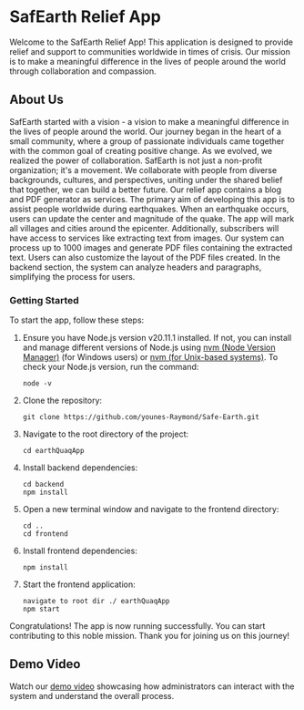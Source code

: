 
# SafEarth Relief App
Welcome to the SafEarth Relief App! This application is designed to provide relief and support to communities worldwide in times of crisis. Our mission is to make a meaningful difference in the lives of people around the world through collaboration and compassion.
## About Us
SafEarth started with a vision - a vision to make a meaningful difference in the lives of people around the world. Our journey began in the heart of a small community, where a group of passionate individuals came together with the common goal of creating positive change. As we evolved, we realized the power of collaboration. SafEarth is not just a non-profit organization; it's a movement. We collaborate with people from diverse backgrounds, cultures, and perspectives, uniting under the shared belief that together, we can build a better future.
Our relief app contains a blog and PDF generator as services. The primary aim of developing this app is to assist people worldwide during earthquakes. When an earthquake occurs, users can update the center and magnitude of the quake. The app will mark all villages and cities around the epicenter.
Additionally, subscribers will have access to services like extracting text from images. Our system can process up to 1000 images and generate PDF files containing the extracted text. Users can also customize the layout of the PDF files created. In the backend section, the system can analyze headers and paragraphs, simplifying the process for users.
### Getting Started
To start the app, follow these steps:
1. Ensure you have Node.js version v20.11.1 installed. If not, you can install and manage different versions of Node.js using [nvm (Node Version Manager)](https://github.com/coreybutler/nvm-windows/releases) (for Windows users) or [nvm (for Unix-based systems)](https://github.com/nvm-sh/nvm). To check your Node.js version, run the command:
   ```
   node -v
   ```
2. Clone the repository:
   ```
   git clone https://github.com/younes-Raymond/Safe-Earth.git
   ```
3. Navigate to the root directory of the project:
   ```
   cd earthQuaqApp
   ```
4. Install backend dependencies:
   ```
   cd backend
   npm install
   ```
6. Open a new terminal window and navigate to the frontend directory:
   ```
   cd ..
   cd frontend
   ```
7. Install frontend dependencies:
   ```
   npm install
   ```
8. Start the frontend application:
   ```
   navigate to root dir ./ earthQuaqApp
   npm start
   ```
Congratulations! The app is now running successfully. You can start contributing to this noble mission. Thank you for joining us on this journey!
## Demo Video
Watch our [demo video](https://youtu.be/k807KuWPJtg?si=Ydf_r-2ECWB5bh9y) showcasing how administrators can interact with the system and understand the overall process.
```
